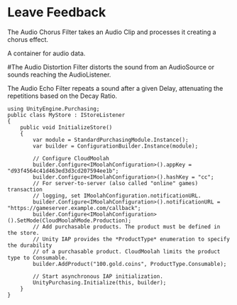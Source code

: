 # Leave Feedback

The Audio Chorus Filter takes an Audio Clip and processes it creating a chorus effect.

A container for audio data.

#The Audio Distortion Filter distorts the sound from an AudioSource or sounds reaching the AudioListener.

The Audio Echo Filter repeats a sound after a given Delay, attenuating the repetitions based on the Decay Ratio.




```
using UnityEngine.Purchasing;
public class MyStore : IStoreListener
{
    public void InitializeStore()
    {
        var module = StandardPurchasingModule.Instance();
        var builder = ConfigurationBuilder.Instance(module);

        // Configure CloudMoolah
        builder.Configure<IMoolahConfiguration>().appKey = "d93f4564c41d463ed3d3cd207594ee1b";
        builder.Configure<IMoolahConfiguration>().hashKey = "cc";
        // For server-to-server (also called "online" games) transaction
        // logging, set IMoolahConfiguration.notificationURL.
        builder.Configure<IMoolahConfiguration>().notificationURL = "https://gameserver.example.com/callback";
        builder.Configure<IMoolahConfiguration>().SetMode(CloudMoolahMode.Production);
        // Add purchasable products. The product must be defined in the store.
        // Unity IAP provides the *ProductType* enumeration to specify the durability 
        // of a purchasable product. CloudMoolah limits the product type to Consumable. 
        builder.AddProduct("100.gold.coins", ProductType.Consumable);

        // Start asynchronous IAP initialization.
        UnityPurchasing.Initialize(this, builder);
    }
}
```

